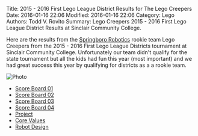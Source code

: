Title: 2015 - 2016 First Lego League District Results for The Lego Creepers
Date: 2016-01-16 22:06
Modified: 2016-01-16 22:06
Category: Lego
Authors: Todd V. Rovito
Summary: Lego Creepers 2015 - 2016 First Lego League District Results at
Sinclair Community College.

Here are the results from the  [Springboro
Robotics](https://www.facebook.com/BoroBots) rookie team Lego  Creepers  from
the 2015 - 2016 First Lego League Districts tournament at Sinclair  Community
College.  Unfortunately our team didn't qualify for the state tournament but all
the kids had fun this year (most important) and we had great success this year
by qualifying for districts as a a rookie team.

![Photo](https://dl.dropboxusercontent.com/s/xnr780oa1sbxlrp/TeamPictureScaled.jpg)

* [Score Board 01](https://dl.dropboxusercontent.com/s/4pxl1dcuy7vxy7c/Scoreboard01.jpg)
* [Score Board 02](https://dl.dropboxusercontent.com/s/5g1yyd87q1agijc/Scoreboard02.jpg)
* [Score Board 03](https://dl.dropboxusercontent.com/s/myswqn72okgx1qm/Scoreboard03.jpg)
* [Score Board 04](https://dl.dropboxusercontent.com/s/75z3if89yqxxuxe/Scoreboard04.jpg)
* [Project](https://dl.dropboxusercontent.com/s/rcesmdung65va9g/Project.jpg)
* [Core Values](https://dl.dropboxusercontent.com/s/wals3iwo0498pda/CoreValues.jpg)
* [Robot Design](https://dl.dropboxusercontent.com/s/rok9dejajowpooj/RobotDesign.jpg)



